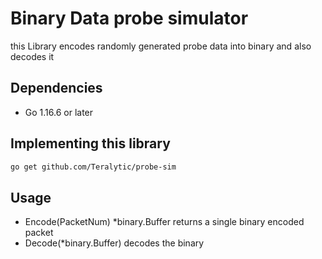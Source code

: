# Binary Data probe simulator

this Library encodes randomly generated probe data into binary and also decodes it

## Dependencies

* Go 1.16.6 or later

## Implementing this library

``` bash
go get github.com/Teralytic/probe-sim
```

## Usage

* Encode(PacketNum) \*binary.Buffer returns a single binary encoded packet
* Decode(\*binary.Buffer) decodes the binary
